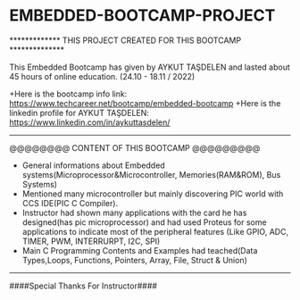 # EMBEDDED-BOOTCAMP-PROJECT

************* THIS PROJECT CREATED FOR THIS BOOTCAMP **************

This Embedded Bootcamp has given by AYKUT TAŞDELEN and lasted about 45 hours of online education. (24.10 - 18.11 / 2022)

+Here is the bootcamp info link: https://www.techcareer.net/bootcamp/embedded-bootcamp
+Here is the linkedin profile for AYKUT TAŞDELEN: https://www.linkedin.com/in/aykuttasdelen/

--------------------------------------------------------------------------------

@@@@@@@@ CONTENT OF THIS BOOTCAMP @@@@@@@@@

* General informations about Embedded systems(Microprocessor&Microcontroller, Memories(RAM&ROM), Bus Systems) 
* Mentioned many microcontroller but mainly discovering PIC world with CCS IDE(PIC C Compiler).
* Instructor had shown many applications with the card he has designed(has pic microprocessor) and had used Proteus for some applications to indicate most of the     peripheral features (Like GPIO, ADC, TIMER, PWM, INTERRURPT, I2C, SPI) 
* Main C Programming Contents and Examples had teached(Data Types,Loops, Functions, Pointers, Array, File, Struct & Union)

--------------------------------------------------------------------------------

####Special Thanks For Instructor####
